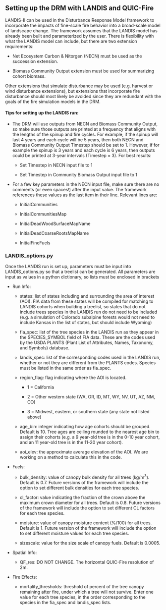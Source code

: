 ## Setting up the DRM with LANDIS and QUIC-Fire

LANDIS-II can be used in the Disturbance Response Model framework to incorporate the impacts of fine-scale fire
behavior into a broad-scale model of landscape change. The framework assumes that the LANDIS model has already
been built and parameterized by the user. There is flexibility with what the LANDIS model can include, but there
are two extension requirements:

- Net Ecosystem Carbon & Nitorgen (NECN) must be used as the succession extension. 

- Biomass Community Output extension must be used for summarizing cohort biomass.

Other extensions that simulate disturbance may be used (e.g. harvest or wind disturbance extensions), but extensions
that incorporate fire disturbance should most likely be avoided since they are redundant with the goals of the fire
simulation models in the DRM.

#### Tips for setting up the LANDIS run:

+ The DRM will use outputs from NECN and Biomass Community Output, so make sure those outputs are printed at a
frequency that aligns with the lengths of the spinup and fire cycles. For example, if the spinup will last 4 years
and each cycle will be 5 years, then both NECN and Biomass Community Output Timestep should be set to 1.
However, if for example the spinup is 3 years and each cycle is 6 years, then outputs could be printed at 
3-year intervals (Timestep = 3). For best results:

	+ Set Timestep in NECN input file to 1

	+ Set Timestep in Community Biomass Output input file to 1

+ For a few key parameters in the NECN input file, make sure there are no comments (or even spaces!) after the 
input value. The framework references these values as the last item in their line. Relevant lines are:

	+ InitialCommunities

	+ InitialCommunitiesMap

	+ InitialDeadWoodSurfaceMapName

	+ InitialDeadCoarseRootsMapName

	+ InitialFineFuels

### LANDIS_options.py

Once the LANDIS run is set up, parameters must be input into LANDIS_options.py so that a treelist can be generated.
All parameters are input as values in a python dictionary, so lists must be enclosed in brackets 

+ Run Info:

	+ states: list of states including and surrounding the area of interest (AOI). FIA data from these states
will be compiled for matching to LANDIS cohorts when building a treelist, so states that do not include trees species
in the LANDIS run do not need to be included (e.g. a simulation of Colorado subalpine forests would not need to 
include Kansas in the list of states, but should include Wyoming)

	+ fia_spec: list of the tree species in the LANDIS run as they appear in the SPECIES_SYMBOL field of FIA data.
These are the codes used by the USDA PLANTS (Plant List of Attributes, Names, Taxonomy, and Symbols) database.

	+ landis_spec: list of the corresponding codes used in the LANDIS run, whether or not they are different from
the PLANTS codes. Species must be listed in the same order as fia_spec.

	+ region_flag: flag indicating where the AOI is located. 

		+ 1 = California

		+ 2 = Other western state (WA, OR, ID, MT, WY, NV, UT, AZ, NM, CO)

		+ 3 = Midwest, eastern, or southern state (any state not listed above)

	+ age_bin: integer indicating how age cohorts should be grouped. Default is 10. Tree ages are ceiling rounded
to the nearest age bin to assign their cohorts (e.g. a 9 year-old tree is in the 0-10 year cohort, and an 11 year-old tree
is in the 11-20 year cohort).

	+ aoi_elev: the approximate average elevation of the AOI. We are working on a method to calculate this in the
code.

+ Fuels:

	+ bulk_density: value of canopy bulk density for all trees (kg/m<sup>3</sup>). Default is 0.7. Future versions 
of the framework will include the option to set different bulk densities for each tree species.

	+ cl_factor: value indicating the fraction of the crown above the maximum crown diameter for all trees. Default 
is 0.8. Future versions of the framework will include the option to set different CL factors for each tree species.

	+ moisture: value of canopy moisture content (%/100) for all trees. Default is 1. Future version of the 
framework will include the option to set different moisture values for each tree species.

	+ sizescale: value for the size scale of canopy fuels. Default is 0.0005.

+ Spatial Info:

	+ QF_res: DO NOT CHANGE. The horizontal QUIC-Fire resolution of 2m.

+ Fire Effects:

	+ mortality_thresholds: threshold of percent of the tree canopy remaining after fire, under which a tree will
not survive. Enter one value for each tree species, in the order corresponding to the species in the fia_spec and
landis_spec lists. 


